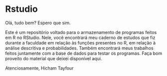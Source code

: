 # Rstudio
Olá, tudo bem? Espero que sim.

Este é um repositório voltado para o armazenamento de programas feitos em R no RStudio. Nele, você encontrará meu caderno de estudos que fiz durante a faculdade em relação às funções presentes no R, em relação à análise descritiva e probabilidades. Também encontrará meus trabalhos feitos juntamente com a base de dados para testar os programas. Faça bom proveito do material que deixei disponível aqui.

Atenciosamente, Hicham Tayfour
